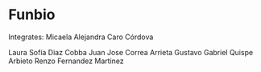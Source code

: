 # Funbio
Integrates:
Micaela Alejandra Caro Córdova

Laura Sofía Diaz Cobba
Juan Jose Correa Arrieta
Gustavo Gabriel Quispe Arbieto
Renzo Fernandez Martinez
